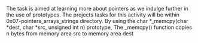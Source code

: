 The task is aimed at learning more about pointers as we indulge further in the use of prototypes. The projects tasks for this activity will be within 0x07-pointers_arrays_strings directory.
By using the char *_memcpy(char *dest, char *src, unsigned int n) prototype, The _memcpy() function copies n bytes from memory area src to memory area dest
